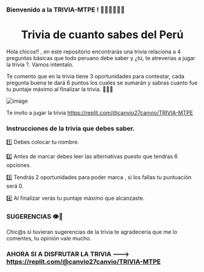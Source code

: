 ### Bienvenido a la TRIVIA-MTPE ! 🤩🤩🤩🤩🤩🤩
<h1 align="center"> Trivia de cuanto sabes del Perú </h1>
Hola chicos!! , en este repositorio encontrarás una trivia relaciona a 4 preguntas básicas que todo peruano debe saber
y  ¿tú, te atreverias a jugar la trivia ?. Vamos intentalo.


Te comento que en la trivia tiene 3 oportunidades para contestar, cada pregunta buena te dará 6 puntos los cuales se sumarán
y sabras cuanto fue tu puntaje máximo al finalizar la trivia. 🥳🥳🥳


![image](https://user-images.githubusercontent.com/113265534/190949104-a86a24a4-71cc-4e76-8bc9-944869d55859.png)

Te invito a jugar la trivia https://replit.com/@canvio27canvio/TRIVIA-MTPE

### Instrucciones de la trivia que debes saber.
1️⃣ Debes colocar tu nombre.


2️⃣ Antes de marcar debes leer las alternativas puesto que tendras 6 opciones.


3️⃣ Tendrás 2 oportunidades para poder marca , si los fallas tu puntuación será 0.

4️⃣ Al finalizar verás tu puntaje máximo que alcanzaste.

### SUGERENCIAS 👁️👀
Chic@s si tuvieran sugerencias de la trivia te agradecería que me lo comentes, tu opinión vale mucho.

### AHORA SI A DISFRUTAR LA TRIVIA ---> https://replit.com/@canvio27canvio/TRIVIA-MTPE

